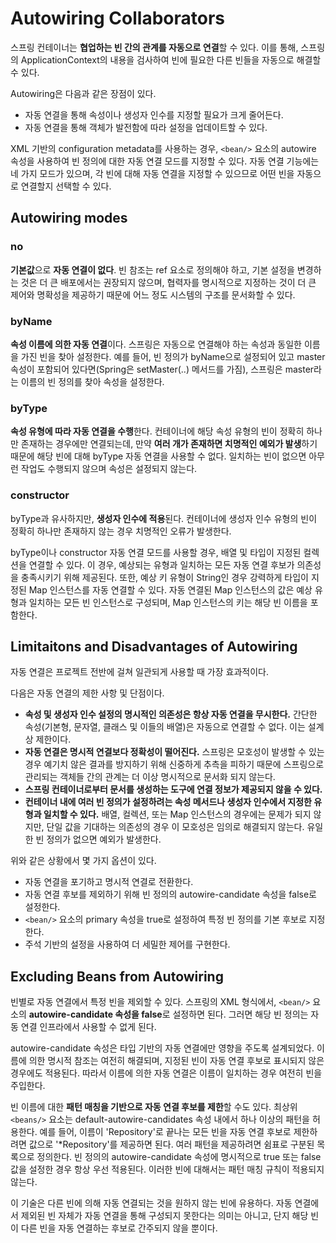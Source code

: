 # Autowiring Collaborators

스프링 컨테이너는 **협업하는 빈 간의 관계를 자동으로 연결**할 수 있다. 이를 통해, 스프링의 ApplicationContext의 내용을 검사하여 빈에 필요한 다른 빈들을 자동으로 해결할 수 있다. 

Autowiring은 다음과 같은 장점이 있다.

- 자동 연결을 통해 속성이나 생성자 인수를 지정할 필요가 크게 줄어든다.
- 자동 연결을 통해 객체가 발전함에 따라 설정을 업데이트할 수 있다.

XML 기반의 configuration metadata를 사용하는 경우, `<bean/>` 요소의 autowire 속성을 사용하여 빈 정의에 대한 자동 연결 모드를 지정할 수 있다. 자동 연결 기능에는 네 가지 모드가 있으며, 각 빈에 대해 자동 연결을 지정할 수 있으므로 어떤 빈을 자동으로 연결할지 선택할 수 있다.

## Autowiring modes

### no

**기본값**으로 **자동 연결이 없다**. 빈 참조는 ref 요소로 정의해야 하고, 기본 설정을 변경하는 것은 더 큰 배포에서는 권장되지 않으며, 협력자를 명시적으로 지정하는 것이 더 큰 제어와 명확성을 제공하기 때문에 어느 정도 시스템의 구조를 문서화할 수 있다.

### byName

**속성 이름에 의한 자동 연결**이다. 스프링은 자동으로 연결해야 하는 속성과 동일한 이름을 가진 빈을 찾아 설정한다. 예를 들어, 빈 정의가 byName으로 설정되어 있고 master 속성이 포함되어 있다면(Spring은 setMaster(..) 메서드를 가짐), 스프링은 master라는 이름의 빈 정의를 찾아 속성을 설정한다.

### byType

**속성 유형에 따라 자동 연결을 수행**한다. 컨테이너에 해당 속성 유형의 빈이 정확히 하나만 존재하는 경우에만 연결되는데, 만약 **여러 개가 존재하면 치명적인 예외가 발생**하기 때문에 해당 빈에 대해 byType 자동 연결을 사용할 수 없다. 일치하는 빈이 없으면 아무런 작업도 수행되지 않으며 속성은 설정되지 않는다.

### constructor

byType과 유사하지만, **생성자 인수에 적용**된다. 컨테이너에 생성자 인수 유형의 빈이 정확히 하나만 존재하지 않는 경우 치명적인 오류가 발생한다.

byType이나 constructor 자동 연결 모드를 사용할 경우, 배열 및 타입이 지정된 컬렉션을 연결할 수 있다. 이 경우, 예상되는 유형과 일치하는 모든 자동 연결 후보가 의존성을 충족시키기 위해 제공된다. 또한, 예상 키 유형이 String인 경우 강력하게 타입이 지정된 Map 인스턴스를 자동 연결할 수 있다. 자동 연결된 Map 인스턴스의 값은 예상 유형과 일치하는 모든 빈 인스턴스로 구성되며, Map 인스턴스의 키는 해당 빈 이름을 포함한다.

## Limitaitons and Disadvantages of Autowiring

자동 연결은 프로젝트 전반에 걸쳐 일관되게 사용할 때 가장 효과적이다. 

다음은 자동 연결의 제한 사항 및 단점이다.

- **속성 및 생성자 인수 설정의 명시적인 의존성은 항상 자동 연결을 무시한다.** 간단한 속성(기본형, 문자열, 클래스 및 이들의 배열)은 자동으로 연결할 수 없다. 이는 설계 상 제한이다.
- **자동 연결은 명시적 연결보다 정확성이 떨어진다.** 스프링은 모호성이 발생할 수 있는 경우 예기치 않은 결과를 방지하기 위해 신중하게 추측을 피하기 때문에 스프링으로 관리되는 객체들 간의 관계는 더 이상 명시적으로 문서화 되지 않는다.
- **스프링 컨테이너로부터 문서를 생성하는 도구에 연결 정보가 제공되지 않을 수 있다.**
- **컨테이너 내에 여러 빈 정의가 설정하려는 속성 메서드나 생성자 인수에서 지정한 유형과 일치할 수 있다.** 배열, 컬렉션, 또는 Map 인스턴스의 경우에는 문제가 되지 않지만, 단일 값을 기대하는 의존성의 경우 이 모호성은 임의로 해결되지 않는다. 유일한 빈 정의가 없으면 예외가 발생한다.

위와 같은 상황에서 몇 가지 옵션이 있다.

- 자동 연결을 포기하고 명시적 연결로 전환한다.
- 자동 연결 후보를 제외하기 위해 빈 정의의 autowire-candidate 속성을 false로 설정한다.
- `<bean/>` 요소의 primary 속성을 true로 설정하여 특정 빈 정의를 기본 후보로 지정한다.
- 주석 기반의 설정을 사용하여 더 세밀한 제어를 구현한다.

## Excluding Beans from Autowiring

빈별로 자동 연결에서 특정 빈을 제외할 수 있다. 스프링의 XML 형식에서, `<bean/>` 요소의 **autowire-candidate 속성을 false**로 설정하면 된다. 그러면 해당 빈 정의는 자동 연결 인프라에서 사용할 수 없게 된다.

autowire-candidate 속성은 타입 기반의 자동 연결에만 영향을 주도록 설계되었다. 이름에 의한 명시적 참조는 여전히 해결되며, 지정된 빈이 자동 연결 후보로 표시되지 않은 경우에도 적용된다. 따라서 이름에 의한 자동 연결은 이름이 일치하는 경우 여전히 빈을 주입한다.

빈 이름에 대한 **패턴 매칭을 기반으로 자동 연결 후보를 제한**할 수도 있다. 최상위 `<beans/>` 요소는 default-autowire-candidates 속성 내에서 하나 이상의 패턴을 허용한다. 예를 들어, 이름이 'Repository'로 끝나는 모든 빈을 자동 연결 후보로 제한하려면 값으로 '*Repository'를 제공하면 된다. 여러 패턴을 제공하려면 쉼표로 구분된 목록으로 정의한다. 빈 정의의 autowire-candidate 속성에 명시적으로 true 또는 false 값을 설정한 경우 항상 우선 적용된다. 이러한 빈에 대해서는 패턴 매칭 규칙이 적용되지 않는다.

이 기술은 다른 빈에 의해 자동 연결되는 것을 원하지 않는 빈에 유용하다. 자동 연결에서 제외된 빈 자체가 자동 연결을 통해 구성되지 못한다는 의미는 아니고, 단지 해당 빈이 다른 빈을 자동 연결하는 후보로 간주되지 않을 뿐이다.
